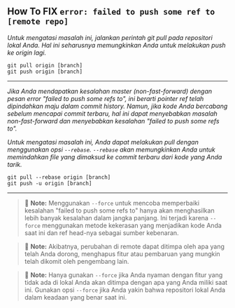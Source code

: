 ## How To FIX `error: failed to push some ref to [remote repo]`

*Untuk mengatasi masalah ini, jalankan perintah git pull pada repositori lokal Anda. Hal ini seharusnya memungkinkan Anda untuk melakukan push ke origin lagi.*

```git
git pull origin [branch]
git push origin [branch]
```
___
*Jika Anda mendapatkan kesalahan master (non-fast-forward) dengan pesan error "failed to push some refs to", ini berarti pointer ref telah dipindahkan maju dalam commit history. Namun, jika kode Anda bercabang sebelum mencapai commit terbaru, hal ini dapat menyebabkan masalah non-fast-forward dan menyebabkan kesalahan "failed to push some refs to".*

*Untuk mengatasi masalah ini, Anda dapat melakukan pull dengan menggunakan opsi `--rebase`. `--rebase` akan memungkinkan Anda untuk memindahkan file yang dimaksud ke commit terbaru dari kode yang Anda tarik.*

```
git pull --rebase origin [branch]
git push -u origin [branch]
```
___

> :memo: **Note:** Menggunakan `--force` untuk mencoba memperbaiki kesalahan "failed to push some refs to" hanya akan menghasilkan lebih banyak kesalahan dalam jangka panjang. Ini terjadi karena `--force` menggunakan metode kekerasan yang menjadikan kode Anda saat ini dan ref head-nya sebagai sumber kebenaran.

> :memo: **Note:** Akibatnya, perubahan di remote dapat ditimpa oleh apa yang telah Anda dorong, menghapus fitur atau pembaruan yang mungkin telah dikomit oleh pengembang lain.

> :memo: **Note:** Hanya gunakan `--force` jika Anda nyaman dengan fitur yang tidak ada di lokal Anda akan ditimpa dengan apa yang Anda miliki saat ini. Gunakan opsi `--force` jika Anda yakin bahwa repositori lokal Anda dalam keadaan yang benar saat ini.